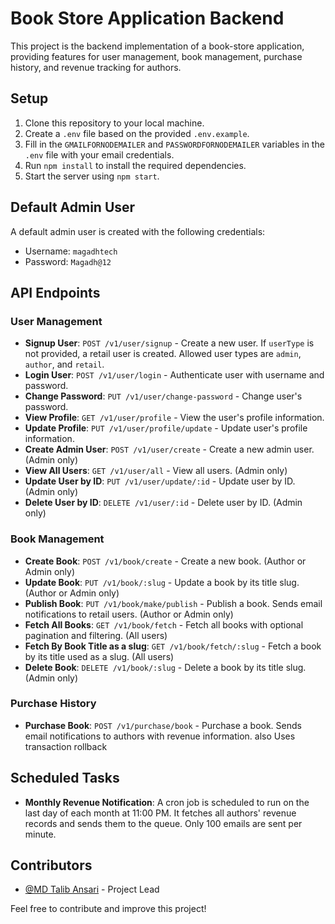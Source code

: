 # Book Store Application Backend

This project is the backend implementation of a book-store application, providing features for user management, book management, purchase history, and revenue tracking for authors.

## Setup

1. Clone this repository to your local machine.
2. Create a `.env` file based on the provided `.env.example`.
3. Fill in the `GMAILFORNODEMAILER` and `PASSWORDFORNODEMAILER` variables in the `.env` file with your email credentials.
4. Run `npm install` to install the required dependencies.
5. Start the server using `npm start`.

## Default Admin User

A default admin user is created with the following credentials:
- Username: `magadhtech`
- Password: `Magadh@12`

## API Endpoints

### User Management

- **Signup User**: `POST /v1/user/signup` - Create a new user. If `userType` is not provided, a retail user is created. Allowed user types are `admin`, `author`, and `retail`.
- **Login User**: `POST /v1/user/login` - Authenticate user with username and password.
- **Change Password**: `PUT /v1/user/change-password` - Change user's password.
- **View Profile**: `GET /v1/user/profile` - View the user's profile information.
- **Update Profile**: `PUT /v1/user/profile/update` - Update user's profile information.
- **Create Admin User**: `POST /v1/user/create` - Create a new admin user. (Admin only)
- **View All Users**: `GET /v1/user/all` - View all users. (Admin only)
- **Update User by ID**: `PUT /v1/user/update/:id` - Update user by ID. (Admin only)
- **Delete User by ID**: `DELETE /v1/user/:id` - Delete user by ID. (Admin only)

### Book Management

- **Create Book**: `POST /v1/book/create` - Create a new book. (Author or Admin only)
- **Update Book**: `PUT /v1/book/:slug` - Update a book by its title slug. (Author or Admin only)
- **Publish Book**: `PUT /v1/book/make/publish` - Publish a book. Sends email notifications to retail users. (Author or Admin only)
- **Fetch All Books**: `GET /v1/book/fetch` - Fetch all books with optional pagination and filtering. (All users)
- **Fetch By Book Title as a slug**: `GET /v1/book/fetch/:slug` - Fetch a book by its title used as a slug. (All users)
- **Delete Book**: `DELETE /v1/book/:slug` - Delete a book by its title slug. (Admin only)

### Purchase History

- **Purchase Book**: `POST /v1/purchase/book` - Purchase a book. Sends email notifications to authors with revenue information. also Uses transaction rollback

## Scheduled Tasks

- **Monthly Revenue Notification**: A cron job is scheduled to run on the last day of each month at 11:00 PM. It fetches all authors' revenue records and sends them to the queue. Only 100 emails are sent per minute.

## Contributors

- [@MD Talib Ansari](https://www.linkedin.com/in/mdtalibansari9899) - Project Lead

Feel free to contribute and improve this project!
